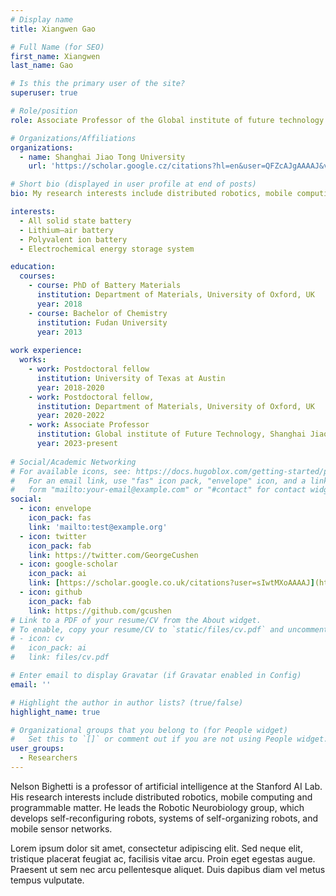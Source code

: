 ```yaml
---
# Display name
title: Xiangwen Gao

# Full Name (for SEO)
first_name: Xiangwen
last_name: Gao

# Is this the primary user of the site?
superuser: true

# Role/position
role: Associate Professor of the Global institute of future technology

# Organizations/Affiliations
organizations:
  - name: Shanghai Jiao Tong University
    url: 'https://scholar.google.cz/citations?hl=en&user=QFZcAJgAAAAJ&view_op=list_works&sortby=pubdate'

# Short bio (displayed in user profile at end of posts)
bio: My research interests include distributed robotics, mobile computing and programmable matter.

interests:
  - All solid state battery
  - Lithium–air battery
  - Polyvalent ion battery
  - Electrochemical energy storage system

education:
  courses:
    - course: PhD of Battery Materials
      institution: Department of Materials, University of Oxford, UK
      year: 2018
    - course: Bachelor of Chemistry 
      institution: Fudan University
      year: 2013
      
work experience:
  works:
    - work: Postdoctoral fellow
      institution: University of Texas at Austin
      year: 2018-2020
    - work: Postdoctoral fellow, 
      institution: Department of Materials, University of Oxford, UK
      year: 2020-2022 
    - work: Associate Professor
      institution: Global institute of Future Technology, Shanghai Jiao Tong University
      year: 2023-present
      
# Social/Academic Networking
# For available icons, see: https://docs.hugoblox.com/getting-started/page-builder/#icons
#   For an email link, use "fas" icon pack, "envelope" icon, and a link in the
#   form "mailto:your-email@example.com" or "#contact" for contact widget.
social:
  - icon: envelope
    icon_pack: fas
    link: 'mailto:test@example.org'
  - icon: twitter
    icon_pack: fab
    link: https://twitter.com/GeorgeCushen
  - icon: google-scholar
    icon_pack: ai
    link: [https://scholar.google.co.uk/citations?user=sIwtMXoAAAAJ](https://scholar.google.cz/citations?hl=en&user=QFZcAJgAAAAJ&view_op=list_works&sortby=pubdate)
  - icon: github
    icon_pack: fab
    link: https://github.com/gcushen
# Link to a PDF of your resume/CV from the About widget.
# To enable, copy your resume/CV to `static/files/cv.pdf` and uncomment the lines below.
# - icon: cv
#   icon_pack: ai
#   link: files/cv.pdf

# Enter email to display Gravatar (if Gravatar enabled in Config)
email: ''

# Highlight the author in author lists? (true/false)
highlight_name: true

# Organizational groups that you belong to (for People widget)
#   Set this to `[]` or comment out if you are not using People widget.
user_groups:
  - Researchers
---
```


Nelson Bighetti is a professor of artificial intelligence at the Stanford AI Lab. His research interests include distributed robotics, mobile computing and programmable matter. He leads the Robotic Neurobiology group, which develops self-reconfiguring robots, systems of self-organizing robots, and mobile sensor networks.

Lorem ipsum dolor sit amet, consectetur adipiscing elit. Sed neque elit, tristique placerat feugiat ac, facilisis vitae arcu. Proin eget egestas augue. Praesent ut sem nec arcu pellentesque aliquet. Duis dapibus diam vel metus tempus vulputate.
